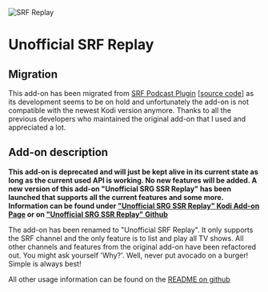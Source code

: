![SRF Replay](icon.png)

# Unofficial SRF Replay

## Migration
This add-on has been migrated from [SRF Podcast Plugin](https://kodi.wiki/view/Add-on:SRF_Podcast_Plugin) [[source code](https://github.com/ambermoon/xbmc_plugin_video_srf_podcast_ch)] as its development seems to be on hold and unfortunately the add-on is not compatible with the newest Kodi version anymore. Thanks to all the previous developers who maintained the original add-on that I used and appreciated a lot.

## Add-on description
**This add-on is deprecated and will just be kept alive in its current state as long as the current used API is working. No new features will be added. A new version of this add-on "Unofficial SRG SSR Replay" has been launched that supports all the current features and some more. Information can be found under ["Unofficial SRG SSR Replay" Kodi Add-on Page](https://kodi.tv/addons/matrix/plugin.video.srgssr_ch_replay) or on ["Unofficial SRG SSR Replay" Github](https://github.com/ManBehindMooN/kodi_plugin_video_srgssr_ch_replay)**

The add-on has been renamed to "Unofficial SRF Replay". It only supports the SRF channel and the only feature is to list and play all TV shows. All other channels and features from the original add-on have been refactored out. You might ask yourself 'Why?'. Well, never put avocado on a burger! Simple is always best!

All other usage information can be found on the [README on github](https://github.com/ManBehindMooN/kodi_plugin_video_srf_ch_replay)